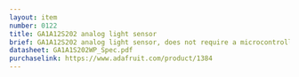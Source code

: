 ```yaml
---
layout: item
number: 0122
title: GA1A12S202 analog light sensor
brief: GA1A12S202 analog light sensor, does not require a microcontroller, analog voltage output increases with the amount of light shining on the sensor face, a true log-lin relationship with light levels.
datasheet: GA1A1S202WP_Spec.pdf
purchaselink: https://www.adafruit.com/product/1384
---
```


